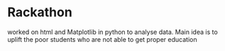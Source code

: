# Rackathon
worked on html and Matplotlib in python to analyse data. Main idea is to uplift the poor students who are not able to get proper education
